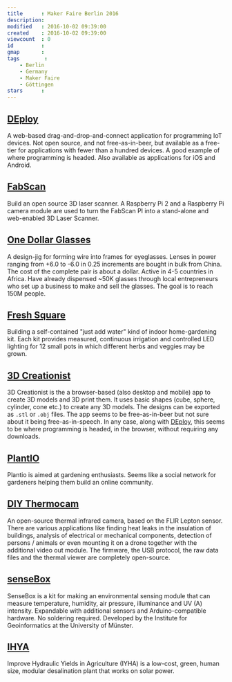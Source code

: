 ```yaml
---
title      : Maker Faire Berlin 2016
description: 
modified   : 2016-10-02 09:39:00
created    : 2016-10-02 09:39:00
viewcount  : 0
id         : 
gmap       : 
tags        :
    - Berlin
    - Germany
    - Maker Faire
    - Göttingen
stars      : 
---
```


## [DEploy](http://malpaux.com/deploy)

  A web-based drag-and-drop-and-connect application for programming IoT devices. Not open source, and not free-as-in-beer, but available as a free-tier for applications with fewer than a hundred devices. A good example of where programming is headed. Also available as applications for iOS and Android.

## [FabScan](http://fabscan.org)

  Build an open source 3D laser scanner. A Raspberry Pi 2 and a Raspberry Pi camera module are used to turn the FabScan PI into a stand-alone and web-enabled 3D Laser Scanner.

## [One Dollar Glasses](http://www.onedollarglasses.org)

  A design-jig for forming wire into frames for eyeglasses. Lenses in power ranging from +6.0 to -6.0 in 0.25 increments are bought in bulk from China. The cost of the complete pair is about a dollar. Active in 4-5 countries in Africa. Have already dispensed ~50K glasses through local entrepreneurs who set up a business to make and sell the glasses. The goal is to reach 150M people.

## [Fresh Square](http://www.fresh-square.com)

  Building a self-contained "just add water" kind of indoor home-gardening kit. Each kit provides measured, continuous irrigation and controlled LED lighting for 12 small pots in which different herbs and veggies may be grown.

## [3D Creationist](http://3dc.io)

  3D Creationist is the a browser-based (also desktop and mobile) app to create 3D models and 3D print them. It uses basic shapes (cube, sphere, cylinder, cone etc.) to create any 3D models. The designs can be exported as `.stl` or `.obj` files. The app seems to be free-as-in-beer but not sure about it being free-as-in-speech. In any case, along with [DEploy](#DEploy), this seems to be where programming is headed, in the browser, without requiring any downloads.

## [PlantIO](http://www.plantio.de)

  Plantio is aimed at gardening enthusiasts. Seems like a social network for gardeners helping them build an online community.

## [DIY Thermocam](http://www.diy-thermocam.net)

  An open-source thermal infrared camera, based on the FLIR Lepton sensor. There are various applications like finding heat leaks in the insulation of buildings, analysis of electrical or mechanical components, detection of persons / animals or even mounting it on a drone together with the additional video out module. The firmware, the USB protocol, the raw data files and the thermal viewer are completely open-source.

## [senseBox](http://www.sensebox.de)

  SenseBox is a kit for making an environmental sensing module that can measure temperature, humidity, air pressure, illuminance and UV (A) intensity. Expandable with additional sensors and Arduino-compatible hardware. No soldering required. Developed by the Institute for Geoinformatics at the University of Münster.

## [IHYA](https://www.kisskissbankbank.com/ihya-improve-hydraulic-yields-in-agriculture)

  Improve Hydraulic Yields in Agriculture (IYHA) is a low-cost, green, human size, modular desalination plant that works on solar power.
